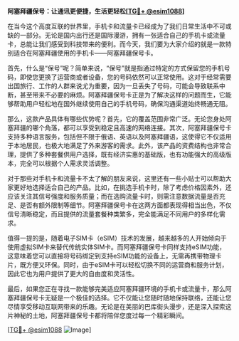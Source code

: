 **阿塞拜疆保号：让通讯更便捷，生活更轻松[[TG💪+ @esim1088](https://t.me/s/esim1088)]**

在当今这个高度互联的世界里，手机卡和流量卡已经成为了我们日常生活中不可或缺的一部分。无论是国内出行还是国际漫游，拥有一张适合自己的手机卡或流量卡，总能让我们感受到科技带来的便利。而今天，我们要为大家介绍的就是一款特别适合在阿塞拜疆使用的手机卡——阿塞拜疆保号卡。

首先，什么是“保号”呢？简单来说，“保号”就是指通过特定的方式保留您的手机号码，即使您更换了运营商或者设备，您的号码依然可以正常使用。这对于经常需要出国旅行、工作的人群来说尤为重要，因为一旦丢失了号码，可能会导致联系中断，甚至带来不必要的麻烦。阿塞拜疆保号卡正是为了解决这样的问题而生，它能够帮助用户轻松地在国外继续使用自己的手机号码，确保沟通渠道始终畅通无阻。

那么，这款产品具体有哪些优势呢？首先，它的覆盖范围非常广泛。无论您身处阿塞拜疆的哪个角落，都可以享受到稳定且高速的网络连接。其次，阿塞拜疆保号卡支持多种语言服务，包括但不限于俄语、英语以及阿塞拜疆语，这使得它不仅适用于本地居民，也极大地满足了外来游客的需求。此外，该产品的资费结构也非常合理，提供了多种套餐供用户选择，既有经济实惠的基础版，也有功能强大的高级版本，完全可以根据个人需求灵活调整。

对于那些对手机卡和流量卡不太了解的朋友来说，这里还有一些小贴士可以帮助大家更好地选择适合自己的产品。比如，在挑选手机卡时，除了考虑价格因素外，还应该关注其信号强度和服务质量；而在选购流量卡时，则需注意数据流量是否充足、是否有额外限制等细节。阿塞拜疆保号卡在这两方面都表现得相当出色，不仅信号清晰稳定，而且提供的流量套餐种类繁多，完全能满足不同用户的多样化需求。

值得一提的是，随着电子SIM卡（eSIM）技术的发展，越来越多的人开始倾向于使用虚拟SIM卡来替代传统实体SIM卡。而阿塞拜疆保号卡同样支持eSIM功能，这意味着您可以直接将号码绑定到支持eSIM功能的设备上，无需再携带物理卡片，既方便又环保。同时，由于eSIM卡可以轻松切换不同的运营商和服务计划，因此它也为用户提供了更大的自由度和灵活性。

最后，如果您正在寻找一款能够完美适应阿塞拜疆环境的手机卡或流量卡，那么阿塞拜疆保号卡无疑是一个极佳的选择。它不仅能让您随时随地保持联络，还能让您尽情享受移动互联网带来的乐趣。无论是在美丽的巴库街头漫步，还是深入探索这片神秘的土地，阿塞拜疆保号卡都将陪伴您度过每一个精彩瞬间。

[[TG💪+ @esim1088](https://t.me/s/esim1088) ![Image](https://i.postimg.cc/4NQfJmqS/Snipaste-2025-05-13-00-14-12.png)]